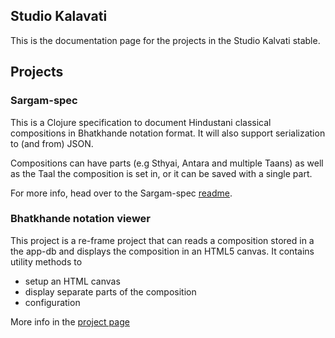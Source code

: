 ## Studio Kalavati

This is the documentation page for the projects in the Studio Kalvati stable.

## Projects

### Sargam-spec

This is a Clojure specification to document Hindustani classical compositions in Bhatkhande notation format. It will also support serialization to (and from) JSON.

Compositions can have parts (e.g Sthyai, Antara and multiple Taans) as well as the Taal the composition is set in, or it can be saved with a single part.

For more info, head over to the Sargam-spec [readme](https://github.com/Studio-kalavati/sargam-spec).

### Bhatkhande notation viewer

This project is a re-frame project that can reads a composition stored in a the app-db and displays the composition in an HTML5 canvas. It contains utility methods to 

* setup an HTML canvas
* display separate parts of the composition
* configuration 

More info in the [project page](https://github.com/Studio-kalavati/bhatkhande-notation)





